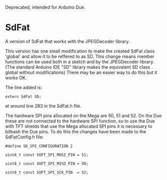 Deprecated, intended for Arduino Due.

# SdFat
A version of SdFat that works with the JPEGDecoder library.

This version has one small modification to make the created SdFat class 'global' and allow it to be reffered to as SD. This change means member functions can be used both in a sketch and by the JPEGDecoder library.
(The standard Arduino IDE "SD" library makes the equivalent SD class global without modifications)
There may be an easier way to do this but it works OK.

The line added is:

```
extern SdFat SD;
```
at around line 283 in the SdFat.h file.

The hardware SPI pins allocated on the Mega are 50, 51 and 52. On the Due these
are not connected to the hardware SPI function, so to use the Due with TFT shields that
use the Mega allocated SPI pins it is necessary to bitbash the Due pins.  To do this the
changes have been made to the SdFatConfig.h file:



```
#define SD_SPI_CONFIGURATION 2

uint8_t const SOFT_SPI_MOSI_PIN = 51;

uint8_t const SOFT_SPI_MISO_PIN = 50;

uint8_t const SOFT_SPI_SCK_PIN  = 52;
```
